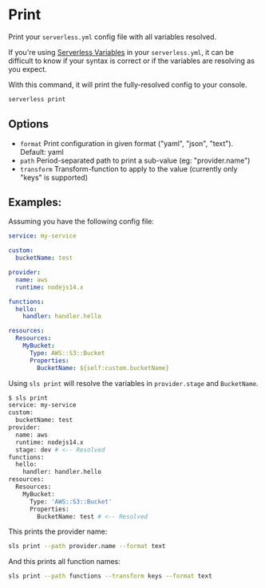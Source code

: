 # Print

Print your `serverless.yml` config file with all variables resolved.

If you're using [Serverless Variables](../guides/variables.md)
in your `serverless.yml`, it can be difficult to know if your syntax is correct
or if the variables are resolving as you expect.

With this command, it will print the fully-resolved config to your console.

```bash
serverless print
```

## Options

- `format` Print configuration in given format ("yaml", "json", "text"). Default: yaml
- `path` Period-separated path to print a sub-value (eg: "provider.name")
- `transform` Transform-function to apply to the value (currently only "keys" is supported)

## Examples:

Assuming you have the following config file:

```yml
service: my-service

custom:
  bucketName: test

provider:
  name: aws
  runtime: nodejs14.x

functions:
  hello:
    handler: handler.hello

resources:
  Resources:
    MyBucket:
      Type: AWS::S3::Bucket
      Properties:
        BucketName: ${self:custom.bucketName}
```

Using `sls print` will resolve the variables in `provider.stage` and `BucketName`.

```bash
$ sls print
service: my-service
custom:
  bucketName: test
provider:
  name: aws
  runtime: nodejs14.x
  stage: dev # <-- Resolved
functions:
  hello:
    handler: handler.hello
resources:
  Resources:
    MyBucket:
      Type: 'AWS::S3::Bucket'
      Properties:
        BucketName: test # <-- Resolved
```

This prints the provider name:

```bash
sls print --path provider.name --format text
```

And this prints all function names:

```bash
sls print --path functions --transform keys --format text
```
